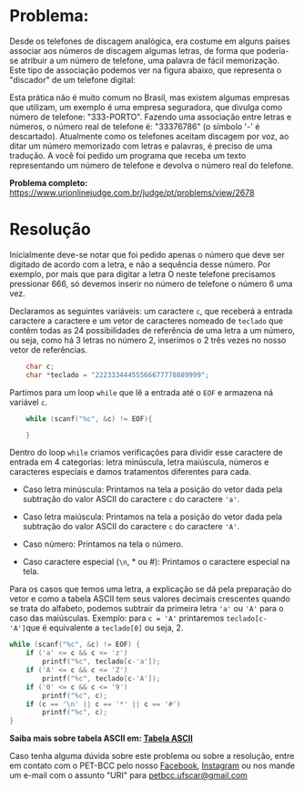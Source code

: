 # Problema:
Desde os telefones de discagem analógica, era costume em alguns países associar aos números de discagem algumas letras, de forma que poderia-se atribuir a um número de telefone, uma palavra de fácil memorização. Este tipo de associação podemos ver na figura abaixo, que representa o "discador" de um telefone digital:

Esta prática não é muito comum no Brasil, mas existem algumas empresas que utilizam, um exemplo é uma empresa seguradora, que divulga como número de telefone: "333-PORTO". Fazendo uma associação entre letras e números, o número real de telefone é: "33376786" (o símbolo '-' é descartado). Atualmente como os telefones aceitam discagem por voz, ao ditar um número memorizado com letras e palavras, é preciso de uma tradução. A você foi pedido um programa que receba um texto representando um número de telefone e devolva o número real do telefone.

**Problema completo:** https://www.urionlinejudge.com.br/judge/pt/problems/view/2678


# Resolução

Inicialmente deve-se notar que foi pedido apenas o número que deve ser digitado de acordo com a letra, e não a sequência desse número. Por exemplo, por mais que para digitar a letra O neste telefone precisamos pressionar 666, só devemos inserir no número de telefone o número 6 uma vez.

Declaramos as seguintes variáveis: um caractere `c`, que receberá a entrada caractere a caractere e um vetor de caracteres nomeado de `teclado` que contêm todas as 24 possibilidades de referência de uma letra a um número, ou seja, como há 3 letras no número 2, inserimos o 2 três vezes no nosso vetor de referências.

```c
    char c;
    char *teclado = "22233344455566677778889999";
```

Partimos para um loop `while` que lê a entrada até o `EOF` e armazena ná variável `c`.

```c
    while (scanf("%c", &c) != EOF){

    }
```

Dentro do loop `while` criamos verificações para dividir esse caractere de entrada em 4 categorias: letra minúscula, letra maiúscula, números e caracteres especiais e damos tratamentos diferentes para cada.

* Caso letra minúscula: Printamos na tela a posição do vetor dada pela subtração do valor ASCII do caractere `c` do caractere `'a'`.

* Caso letra maiúscula: Printamos na tela a posição do vetor dada pela subtração do valor ASCII do caractere `c` do caractere `'A'`.

* Caso número: Printamos na tela o número.

* Caso caractere especial (`\n`, * ou #): Printamos o caractere especial na tela.

Para os casos que temos uma letra, a explicação se dá pela preparação do vetor e como a tabela ASCII tem seus valores decimais crescentes quando se trata do alfabeto, podemos subtrair da primeira letra `'a'` ou `'A'` para o caso das maiúsculas. Exemplo: para `c = 'A'` printaremos `teclado[c-'A']`que é equivalente a `teclado[0]` ou seja, 2.

```c
while (scanf("%c", &c) != EOF) {
    if ('a' <= c && c <= 'z')
        printf("%c", teclado[c-'a']);
    if ('A' <= c && c <= 'Z')
        printf("%c", teclado[c-'A']);
    if ('0' <= c && c <= '9')
        printf("%c", c);
    if (c == '\n' || c == '*' || c == '#')
        printf("%c", c);
}
```


**Saiba mais sobre tabela ASCII em: [Tabela ASCII](https://web.fe.up.pt/~ee96100/projecto/Tabela%20ascii.htm)**

Caso tenha alguma dúvida sobre este problema ou sobre a resolução, entre em contato com o PET-BCC pelo nosso
[Facebook](https://www.facebook.com/petbcc/),
[Instagram](https://www.instagram.com/petbcc.ufscar/)
ou nos mande um e-mail com o assunto "URI" para  petbcc.ufscar@gmail.com
